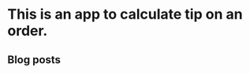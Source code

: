 # This is an app to calculate tip on an order.

## Blog posts
<!-- BLOG-POST-LIST:START -->
<!-- BLOG-POST-LIST:END -->
